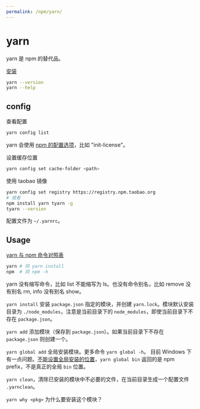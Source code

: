 ```yaml
---
permalink: /npm/yarn/
---
```


# yarn

yarn 是 npm 的替代品。

[安装](https://yarnpkg.com/en/docs/install)

```sh
yarn --version
yarn --help
```

## config

查看配置

```sh
yarn config list
```

yarn 会使用 [npm 的配置选项](https://docs.npmjs.com/misc/config)，比如 "init-license"。

设置缓存位置

```sh
yarn config set cache-folder <path>
```

使用 taobao 镜像

```sh
yarn config set registry https://registry.npm.taobao.org
# 或者
npm install yarn tyarn -g
tyarn --version
```

配置文件为 `~/.yarnrc`。

## Usage

[yarn 与 npm 命令对照表](https://yarnpkg.com/docs/migrating-from-npm)

```sh
yarn # 同 yarn install
npm  # 同 npm -h
```

yarn 没有缩写命令，比如 list 不能缩写为 ls。也没有命令别名，比如 remove 没有别名 rm, info 没有别名 show。

`yarn install` 安装 `package.json` 指定的模块，并创建 `yarn.lock`。模块默认安装目录为 `./node_modules`，注意是当前目录下的 `node_modules`，即使当前目录下不存在 `package.json`。

`yarn add` 添加模块（保存到 `package.json`）。如果当前目录下不存在 `package.json` 则创建一个。

`yarn global add` 全局安装模块。更多命令 `yarn global -h`。
目前 Windows 下有一点问题。[不能设置全局安装的位置](https://github.com/yarnpkg/yarn/issues/630)，`yarn global bin` 返回的是 npm prefix，不是真正的全局 `bin` 位置。

`yarn clean`，清除已安装的模块中不必要的文件，在当前目录生成一个配置文件 `.yarnclean`。

`yarn why <pkg>` 为什么要安装这个模块？
